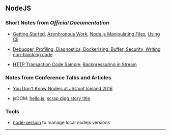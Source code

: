 
## NodeJS

### Short Notes from *Official Documentation*

* [Getting Started](./nodejs-getting-started.md), [Asynhronous Work](./nodejs-asynchronous-work.md), [Node.js Manipulating Files](./nodejs-file-stats.md), [Using Cli](./nodejs-cli.md)

* [Debugger, Profiling, Diagnostics, Dockerizing, Buffer, Security, Writing non-blocking code](./nodejs-remaining-guides.md)

* [HTTP Transaction Code Sample](./nodejs-anatomy-of-http-transaction.md); [Backpressuring in Stream](nodejs-backpressuring-streams.md)


### Notes from Conference Talks and Articles

* [You Don't Know Nodejs at JSConf Iceland 2016](./JSConfIceland2016--AzatMardan--YouDontKnowNodejs.md)

* jsDOM: [hello.js](./jsdom/jsdom-hello.js), [scrap digg story title](./jsdom/scrap.digg.story.title.js)


### Tools

* [node-version](./node-version) to manage local nodejs versions

---
